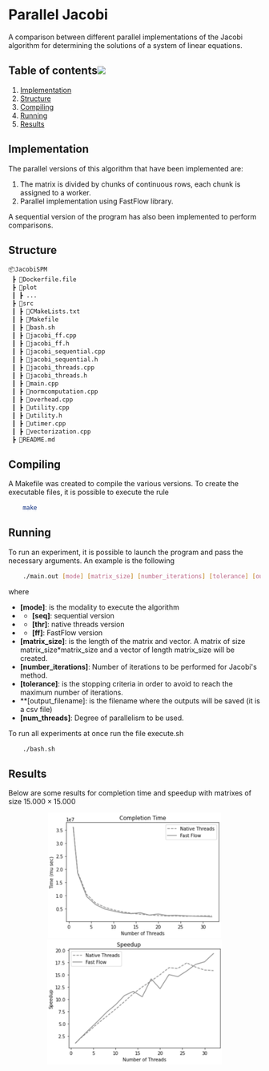 # Parallel Jacobi

A comparison between different parallel implementations of the Jacobi algorithm for determining the solutions of a system of linear equations.

## Table of contents[![](./docs/img/pin.svg)](#table-of-contents)
1. [Implementation](#implementation)
2. [Structure](#structure)
3. [Compiling](#compiling)
4. [Running](#running)
5. [Results](#results)

## Implementation

The parallel versions of this algorithm that have been implemented are:

1. The matrix is divided by chunks of continuous rows, each chunk is assigned to a worker.
2. Parallel implementation using FastFlow library.

A sequential version of the program has also been implemented to perform comparisons.

## Structure

```
📦JacobiSPM
 ┣ 📜Dockerfile.file
 ┣ 📂plot
 ┃ ┣ ...
 ┣ 📂src
 ┃ ┣ 📜CMakeLists.txt
 ┃ ┣ 📜Makefile
 ┃ ┣ 📜bash.sh
 ┃ ┣ 📜jacobi_ff.cpp
 ┃ ┣ 📜jacobi_ff.h
 ┃ ┣ 📜jacobi_sequential.cpp
 ┃ ┣ 📜jacobi_sequential.h
 ┃ ┣ 📜jacobi_threads.cpp
 ┃ ┣ 📜jacobi_threads.h
 ┃ ┣ 📜main.cpp
 ┃ ┣ 📜normcomputation.cpp
 ┃ ┣ 📜overhead.cpp
 ┃ ┣ 📜utility.cpp
 ┃ ┣ 📜utility.h
 ┃ ┣ 📜utimer.cpp
 ┃ ┣ 📜vectorization.cpp
 ┣ 📜README.md                     
```

## Compiling

A Makefile was created to compile the various versions. To create the executable files, it is possible to execute the rule

```bash
    make
```

## Running

To run an experiment, it is possible to launch the program and pass the necessary arguments. An example is the following

```bash
    ./main.out [mode] [matrix_size] [number_iterations] [tolerance] [output_filename] [num_threads]
``` 

where
- **[mode]**: is the modality to execute the algorithm 
- - **[seq]**: sequential version
- - **[thr]**: native threads version
- - **[ff]**: FastFlow version
- **[matrix_size]**: is the length of the matrix and vector. A matrix of size matrix_size*matrix_size and a vector of length matrix_size will be created.
- **[number_iterations]**: Number of iterations to be performed for Jacobi's method.
- **[tolerance]**: is the stopping criteria in order to avoid to reach the maximum number of iterations.
- **[output_filename]: is the filename where the outputs will be saved (it is a csv file)
- **[num_threads]**: Degree of parallelism to be used.

To run all experiments at once run the file execute.sh

```bash
    ./bash.sh
``` 

## Results

Below are some results for completion time and speedup with matrixes of size $15.000 \times 15.000$

<p align="center">
<img src="plot/completiontime_15000size.png" height="250" />
<img src="plot/speedup_100iter_15000size_false.png" height="250" />
</p>
